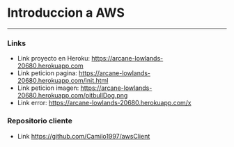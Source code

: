 # Introduccion a AWS
---
### Links
- Link proyecto en Heroku: https://arcane-lowlands-20680.herokuapp.com
- Link peticion pagina: https://arcane-lowlands-20680.herokuapp.com/init.html
- Link peticion imagen: https://arcane-lowlands-20680.herokuapp.com/pitbullDog.png
- Link error: https://arcane-lowlands-20680.herokuapp.com/x
### Repositorio cliente
- Link https://github.com/Camilo1997/awsClient
